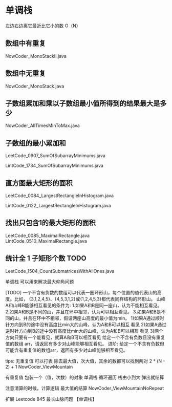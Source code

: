 # 单调栈

左边右边离它最近比它小的数 O（N）

## 数组中有重复

NowCoder_MonoStackII.java

## 数组中无重复

NowCoder_MonoStack.java

## 子数组累加和乘以子数组最小值所得到的结果最大是多少

NowCoder_AllTimesMinToMax.java

## 子数组的最小累加和

LeetCode_0907_SumOfSubarrayMinimums.java

LintCode_1734_SumOfSubarrayMinimums.java

## 直方图最大矩形的面积

LeetCode_0084_LargestRectangleInHistogram.java

LintCode_0122_LargestRectangleInHistogram.java

## 找出只包含1的最大矩形的面积 

LeetCode_0085_MaximalRectangle.java
LintCode_0510_MaximalRectangle.java

## 统计全 1 子矩形个数 TODO

LeetCode_1504_CountSubmatricesWithAllOnes.java

单调栈 可以用来解决最大仰角问题

[TODO]
一个不含有负数的数组可以代表一圈环形山，每个位置的值代表山的高度。比如， {3,1,2,4,5}、{4,5,3,1,2}或{1,2,4,5,3}都代表同样结构的环形山。
山峰A和山峰B能够相互看见的条件为:
1.如果A和B是同一座山，认为不能相互看见。
2.如果A和B是不同的山，并且在环中相邻，认为可以相互看见。
3.如果A和B是不同的山，并且在环中不相邻，假设两座山高度的最小值为min。
1)如果A通过顺时针方向到B的途中没有高度比min大的山峰，认为A和B可以相互 看见
2)如果A通过逆时针方向到B的途中没有高度比min大的山峰，认为A和B可以相互 看见
3)两个方向只要有一个能看见，就算A和B可以相互看见 给定一个不含有负数且没有重复值的数组 arr，请返回有多少对山峰能够相互看见。
进阶: 给定一个不含有负数但可能含有重复值的数组arr，返回有多少对山峰能够相互看见。

tips:
无重复值
可以打表
除去最大值，次大值，其余的数都可以找到两对 2 * (N - 2) + 1
NowCoder_ViewMountain

有重复值
包装一个（值，次数）的对象
单调栈
循环遍历  栈由小到大
弹出就结算

注意清算的时候，计算逻辑
最大值的结算
NowCoder_ViewMountainNoRepeat

扩展
Leetcode 845 最长山脉问题 【单调栈】
